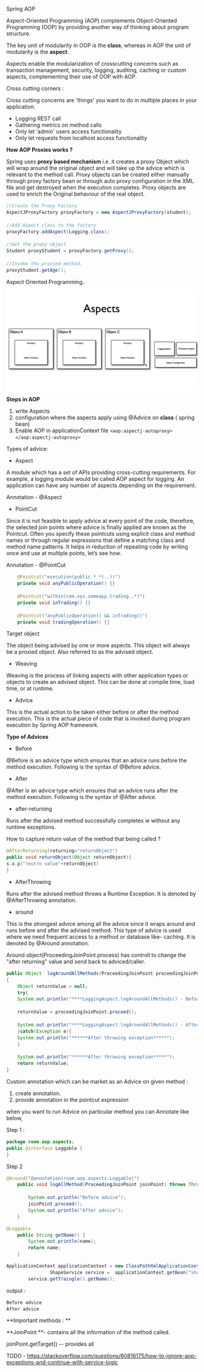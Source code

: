 Spring AOP

Aspect-Oriented Programming (AOP) complements Object-Oriented Programming (OOP) by providing another way of thinking about program structure. 

The key unit of modularity in OOP is the **class**, whereas in AOP the unit of modularity is the **aspect**.

Aspects enable the modularization of crosscutting concerns such as transaction management, security, logging, auditing, caching or  custom aspects, complementing their use of OOP with AOP.

Cross cutting corners :

Cross cutting concerns are 'things' you want to do in multiple places in your application.

- Logging REST call
- Gathering metrics on method calls
- Only let 'admin' users access functionality
- Only let requests from localhost access functionality

**How AOP Proxies  works ?**

Spring uses **proxy based mechanism** i.e. it creates a proxy Object which will wrap around the original object and will take up the advice which is relevant to the method call. Proxy objects can be created either manually through proxy factory bean or through auto proxy configuration in the XML file and get destroyed when the execution completes. Proxy objects are used to enrich the Original behaviour of the real object.

```java
//Create the Proxy Factory
AspectJProxyFactory proxyFactory = new AspectJProxyFactory(student);

//Add Aspect class to the factory
proxyFactory.addAspect(Logging.class);

//Get the proxy object
Student proxyStudent = proxyFactory.getProxy();

//Invoke the proxied method.
proxyStudent.getAge();
```

Aspect Oriented Programming..

![](https://raw.githubusercontent.com/praveenambati1233/Spring/master/AOP_concept.PNG?token=AL5BQD7HEBFROJYDPFBJ7MC6PBTYC)

**Steps in AOP**
1. write Aspects
2. configuration where the aspects apply using @Advice on **class** ( spring bean)
3. Enable AOP in applicationContext file  	`<aop:aspectj-autoproxy></aop:aspectj-autoproxy>`


Types of advice:

- Aspect 

A module which has a set of APIs providing cross-cutting requirements. For example, a logging module would be called AOP aspect for logging. An application can have any number of aspects depending on the requirement.  

Annotation - @Aspect

- PointCut

Since it is not feasible to apply advice at every point of the code, therefore, the selected join points where advice is finally applied are known as the Pointcut. Often you specify these pointcuts using explicit class and method names or through regular expressions that define a matching class and method name patterns. It helps in reduction of repeating code by writing once and use at multiple points, let’s see how.

Annotation - @PointCut


```java
    @Pointcut("execution(public * *(..))")
    private void anyPublicOperation() {}
    
    @Pointcut("within(com.xyz.someapp.trading..*)")
    private void inTrading() {}
    
    @Pointcut("anyPublicOperation() && inTrading()")
    private void tradingOperation() {}
```

Target object

The object being advised by one or more aspects. This object will always be a proxied object. Also referred to as the advised object.

- Weaving

Weaving is the process of linking aspects with other application types or objects to create an advised object. This can be done at compile time, load time, or at runtime.

- Advice

This is the actual action to be taken either before or after the method execution. This is the actual piece of code that is invoked during program execution by Spring AOP framework.

**Type of Advices**

- Before

@Before is an advice type which ensures that an advice runs before the method execution. Following is the syntax of @Before advice.

- After

@After is an advice type which ensures that an advice runs after the method execution. Following is the syntax of @After advice.

- after-returning 

Runs after the advised method successfully completes ie without any runtime exceptions.

How to  capture return value of the method that being called ?
```java
@AfterReturning(returning="returnObject")
public void returnObject(Object returnObject){
s.o.p("reutrn value"+returnObject)
}
```

- AfterThrowing

Runs after the advised method throws a Runtime Exception. It is denoted by @AfterThrowing annotation.

- around

This is the strongest advice among all the advice since it wraps around and runs before and after the advised method. This type of advice is used where we need frequent access to a method or database like- caching. It is denoted by @Around annotation.

Around object(ProceedingJoinPoint.process) has controll to change the "after returning" value and send back to adviced/caller. 

```java
public Object  logAroundAllMethods(ProceedingJoinPoint proceedingJoinPoint) throws Throwable 
{
    Object returnValue = null;
	try{
	System.out.println("****LoggingAspect.logAroundAllMethods() - Before method call");
     
    returnValue = proceedingJoinPoint.proceed();
     
    System.out.println("****LoggingAspect.logAroundAllMethods() - After method call");
	}catch(Exception e){
	System.out.println("******After throwing exception*****");
	}
	
	System.out.println("******After throwing exception*****");
	return returnValue;
}

```

 Custom annotation which can be market as an Advice on given  method : 
 
 1. create annotation.
 2. provide annotation in the pointcut expression

when you want to run Advice on particular method  you can Annotate like below,

Step 1 :

```java
package room.aop.aspects;
public @interface Loggable {
}
```
Step 2

```java
@Around("@annotation(room.aop.aspects.Loggable)")
	public void logAllMethod(ProceedingJoinPoint joinPoint) throws Throwable{
	
		System.out.println("Before advice");
		joinPoint.proceed();
		System.out.println("After advice");
	}
```

```java
@Loggable
	public String getName() {
		System.out.println(name);
		return name;
	}
```
	
```java
ApplicationContext applicationContext = new ClassPathXmlApplicationContext("spring-context.xml");
				ShapeService service =  applicationContext.getBean("shapeService",ShapeService.class);
		service.getTraingle().getName();
```
output :
```java
Before advice
After advice
```


**Important methods  : **

**JoinPoint **-  contains all the information of the method called. 

joinPoint.getTarget() -- provides all





TODO -  https://stackoverflow.com/questions/60816175/how-to-ignore-aop-exceptions-and-continue-with-service-logic
